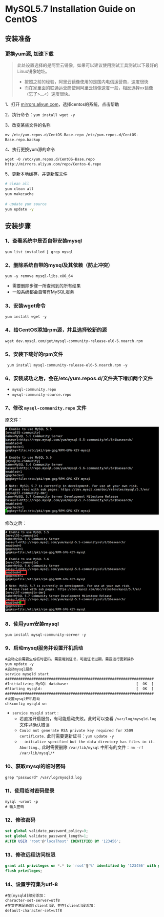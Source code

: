 

# MySQL5.7 Installation Guide on CentOS

## 安装准备

### 更换yum源, 加速下载

> 此处设置选择的是阿里云镜像，如果可以建议使用测试工具测试以下最好的Linux镜像地址。
>
> - 按照之前的经验，阿里云镜像使用的是国内电信运营商，速度很快
> - 而在家里面的联通运营商使用阿里云镜像速度一般，相反选择xx镜像（忘了>__<）速度很快。

1、打开 [mirrors.aliyun.com](mirrors.aliyun.com)，选择centos的系统，点击帮助

2、执行命令：`yum install wget -y`

3、改变某些文件的名称

```
mv /etc/yum.repos.d/CentOS-Base.repo /etc/yum.repos.d/CentOS-Base.repo.backup
```

4、执行更换yum源的命令

```
wget -O /etc/yum.repos.d/CentOS-Base.repo http://mirrors.aliyun.com/repo/Centos-6.repo
```

5、更新本地缓存，并更新库文件

```bash
# clean all
yum clean all
yum makecache

# update yum source
yum update -y
```



## 安装步骤

### 1、查看系统中是否自带安装mysql

```shell
yum list installed | grep mysql
```



### 2、删除系统自带的mysql及其依赖（防止冲突）

```shell
yum -y remove mysql-libs.x86_64
```

- 需要删除步骤一所查询到的所有结果
- 一般系统都会自带有MySQL服务



### 3、安装wget命令

```
yum install wget -y 
```



### 4、给CentOS添加rpm源，并且选择较新的源

```
wget dev.mysql.com/get/mysql-community-release-el6-5.noarch.rpm
```



### 5、安装下载好的rpm文件

```
 yum install mysql-community-release-el6-5.noarch.rpm -y
```



### 6、安装成功之后，会在/etc/yum.repos.d/文件夹下增加两个文件

- `mysql-community.repo`
- `mysql-community-source.repo`



### 7、修改 `mysql-community.repo` 文件

原文件：

![1570542415955](_resource/Linux%20MySQL5.7%20%E5%AE%89%E8%A3%85%E6%95%99%E7%A8%8B/1570542415955.png)

修改之后：

![1570542471948](_resource/Linux%20MySQL5.7%20%E5%AE%89%E8%A3%85%E6%95%99%E7%A8%8B/1570542471948.png)



### 8、使用yum安装mysql

```
yum install mysql-community-server -y
```



### 9、启动mysql服务并设置开机启动

```shell
#启动之前需要生成临时密码，需要用到证书，可能证书过期，需要进行更新操作
yum update -y
#启动mysql服务
service mysqld start
####################################################################
#Initializing MySQL database:                               [  OK  ]
#Starting mysqld:                                           [  OK  ]
####################################################################
#设置mysql开机启动
chkconfig mysqld on
```

- `service mysqld start` : 
    - 若直接开启服务，有可能启动失败。此时可以查看 `/var/log/mysqld.log` 文件以确认错误
    - `Could not generate RSA private key required for X509 certificate.`  此时需要更新证书：`yum update -y`
    - `--initialize specified but the data directory has files in it. Aborting.`, 此时需要删除 `/var/lib/mysql` 中所有的文件：`rm -rf /var/lib/mysql/*`



### 10、获取mysql的临时密码

```shell
grep "password" /var/log/mysqld.log
```



### 11、使用临时密码登录

```shell
mysql -uroot -p
# 输入密码
```

### 12、修改密码

```sql
set global validate_password_policy=0;
set global validate_password_length=1;
ALTER USER 'root'@'localhost' IDENTIFIED BY '123456';
```

### 13、修改远程访问权限

```sql
grant all privileges on *.* to 'root'@'%' identified by '123456' with grant option;
flush privileges;
```

### 14、设置字符集为utf-8

```shell
#在[mysqld]部分添加：
character-set-server=utf8
#在文件末尾新增[client]段，并在[client]段添加：
default-character-set=utf8
```

